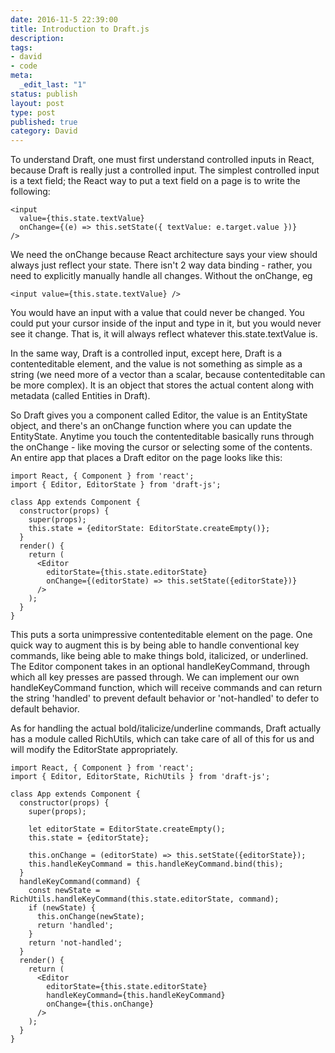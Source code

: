 ```yaml
---
date: 2016-11-5 22:39:00
title: Introduction to Draft.js
description:
tags:
- david
- code
meta:
  _edit_last: "1"
status: publish
layout: post
type: post
published: true
category: David
---
```


To understand Draft, one must first understand controlled inputs in React, because Draft is really just a controlled input. The simplest controlled input is a text field; the React way to put a text field on a page is to write the following:

    <input
      value={this.state.textValue}
      onChange={(e) => this.setState({ textValue: e.target.value })}
    />

We need the onChange because React architecture says your view should always just reflect your state. There isn't 2 way data binding - rather, you need to explicitly manually handle all changes. Without the onChange, eg

    <input value={this.state.textValue} />

You would have an input with a value that could never be changed. You could put your cursor inside of the input and type in it, but you would never see it change. That is, it will always reflect whatever this.state.textValue is.

In the same way, Draft is a controlled input, except here, Draft is a contenteditable element, and the value is not something as simple as a string (we need more of a vector than a scalar, because contenteditable can be more complex). It is an object that stores the actual content along with metadata (called Entities in Draft).

So Draft gives you a component called Editor, the value is an EntityState object, and there's an onChange function where you can update the EntityState. Anytime you touch the contenteditable basically runs through the onChange - like moving the cursor or selecting some of the contents. An entire app that places a Draft editor on the page looks like this:

    import React, { Component } from 'react';
    import { Editor, EditorState } from 'draft-js';

    class App extends Component {
      constructor(props) {
        super(props);
        this.state = {editorState: EditorState.createEmpty()};
      }
      render() {
        return (
          <Editor
            editorState={this.state.editorState}
            onChange={(editorState) => this.setState({editorState})}
          />
        );
      }
    }

This puts a sorta unimpressive contenteditable element on the page. One quick way to augment this is by being able to handle conventional key commands, like being able to make things bold, italicized, or underlined. The Editor component takes in an optional handleKeyCommand, through which all key presses are passed through. We can implement our own handleKeyCommand function, which will receive commands and can return the string 'handled' to prevent default behavior or 'not-handled' to defer to default behavior.

As for handling the actual bold/italicize/underline commands, Draft actually has a module called RichUtils, which can take care of all of this for us and will modify the EditorState appropriately.

    import React, { Component } from 'react';
    import { Editor, EditorState, RichUtils } from 'draft-js';

    class App extends Component {
      constructor(props) {
        super(props);

        let editorState = EditorState.createEmpty();
        this.state = {editorState};

        this.onChange = (editorState) => this.setState({editorState});
        this.handleKeyCommand = this.handleKeyCommand.bind(this);
      }
      handleKeyCommand(command) {
        const newState = RichUtils.handleKeyCommand(this.state.editorState, command);
        if (newState) {
          this.onChange(newState);
          return 'handled';
        }
        return 'not-handled';
      }
      render() {
        return (
          <Editor
            editorState={this.state.editorState}
            handleKeyCommand={this.handleKeyCommand}
            onChange={this.onChange}
          />
        );
      }
    }
